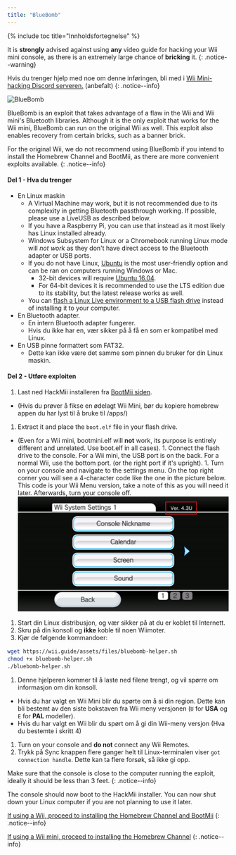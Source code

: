 ```yaml
---
title: "BlueBomb"
---
```


{% include toc title="Innholdsfortegnelse" %}

It is **strongly** advised against using **any** video guide for hacking your Wii mini console, as there is an extremely large chance of **bricking** it.
{: .notice--warning}

Hvis du trenger hjelp med noe om denne inføringen, bli med i [Wii Mini-hacking Discord serveren.](https://discord.gg/6ryxnkS) (anbefalt)
{: .notice--info}

![BlueBomb](/images/bluebomb.png)

BlueBomb is an exploit that takes advantage of a flaw in the Wii and Wii mini's Bluetooth libraries. Although it is the only exploit that works for the Wii mini, BlueBomb can run on the original Wii as well. This exploit also enables recovery from certain bricks, such as a banner brick.

For the original Wii, we do not recommend using BlueBomb if you intend to install the Homebrew Channel and BootMii, as there are more convenient exploits available.
{: .notice--info}

#### Del 1 - Hva du trenger
- En Linux maskin
  - A Virtual Machine may work, but it is not recommended due to its complexity in getting Bluetooth passthrough working. If possible, please use a LiveUSB as described below.
  - If you have a Raspberry Pi, you can use that instead as it most likely has Linux installed already.
  - Windows Subsystem for Linux or a Chromebook running Linux mode will *not work* as they don't have direct access to the Bluetooth adapter or USB ports.
  - If you do not have Linux, [Ubuntu](https://ubuntu.com/download/desktop) is the most user-friendly option and can be ran on computers running Windows or Mac.
    - 32-bit devices will require [Ubuntu 16.04](http://releases.ubuntu.com/16.04/).
    - For 64-bit devices it is recommended to use the LTS edition due to its stability, but the latest release works as well.
  - You can [flash a Linux Live environment to a USB flash drive](https://ubuntu.com/tutorials/tutorial-create-a-usb-stick-on-windows#1-overview) instead of installing it to your computer.
- En Bluetooth adapter.
  - En intern Bluetooth adapter fungerer.
  - Hvis du ikke har en, vær sikker på å få en som er kompatibel med Linux.
- En USB pinne formattert som FAT32.
  - Dette kan ikke være det samme som pinnen du bruker for din Linux maskin.

#### Del 2 - Utføre exploiten
1. Last ned HackMii installeren fra [BootMii siden](https://bootmii.org/download/).
- (Hvis du prøver å fikse en ødelagt Wii Mini, bør du kopiere homebrew appen du har lyst til å bruke til /apps/)
1. Extract it and place the `boot.elf` file in your flash drive.
- (Even for a Wii mini, bootmini.elf will **not** work, its purpose is entirely different and unrelated. Use boot.elf in all cases). 1. Connect the flash drive to the console. For a Wii mini, the USB port is on the back. For a normal Wii, use the bottom port. (or the right port if it's upright). 1. Turn on your console and navigate to the settings menu. On the top right corner you will see a 4-character code like the one in the picture below. This code is your Wii Menu version, take a note of this as you will need it later. Afterwards, turn your console off. ![SystemMenuVersion](/images/Wii/SystemMenuVersion.png)
1. Start din Linux distribusjon, og vær sikker på at du er koblet til Internett.
1. Skru på din konsoll og **ikke** koble til noen Wiimoter.
1. Kjør de følgende kommandoer:
```bash
wget https://wii.guide/assets/files/bluebomb-helper.sh
chmod +x bluebomb-helper.sh
./bluebomb-helper.sh
```
1. Denne hjelperen kommer til å laste ned filene trengt, og vil spørre om informasjon om din konsoll.
  - Hvis du har valgt en Wii Mini blir du spørte om å si din region. Dette kan bli bestemt av den siste bokstaven fra Wii meny versjonen (`U` for <strong x id="1">USA</strong> og `E` for <strong x id="1">PAL</strong> modeller).
  - Hvis du har valgt en Wii blir du spørt om å gi din Wii-meny versjon (Hva du bestemte i skritt 4)
1. Turn on your console and **do not** connect any Wii Remotes.
1. Trykk på Sync knappen flere ganger helt til Linux-terminalen viser `got connection handle`. Dette kan ta flere forsøk, så ikke gi opp.

Make sure that the console is close to the computer running the exploit, ideally it should be less than 3 feet.
{: .notice--info}

The console should now boot to the HackMii installer. You can now shut down your Linux computer if you are not planning to use it later.

[If using a Wii, proceed to installing the Homebrew Channel and BootMii](hbc)
{: .notice--info}

[If using a Wii mini, proceed to installing the Homebrew Channel](hbc-mini)
{: .notice--info}
